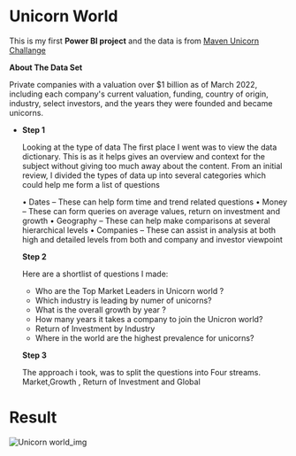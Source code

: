 # Unicorn World

This is my first **Power BI project**  and the data is from [Maven Unicorn Challange](https://www.mavenanalytics.io/challenges/maven-unicorn-challenge/8) 

**About The Data Set**

Private companies with a valuation over $1 billion as of March 2022, including each company's current valuation, funding, country of origin, industry, select investors, and the years they were founded and became unicorns.

 - **Step 1**

	 Looking at the type of data The first place I went was to view the data dictionary. This is as it helps gives an overview and context for the subject without giving too much away about the content. From an initial review, I divided the types of data up into several categories which could help me form a list of questions
	 
	 • Dates – These can help form time and trend related questions
	• Money – These can form queries on average values, return on investment and growth
	• Geography – These can help make comparisons at several hierarchical levels
	• Companies – These can assist in analysis at both high and detailed levels from both and company and investor viewpoint
	
	**Step 2**
	
	 Here are a shortlist of questions I made:
	 
	
	 - Who are the Top Market Leaders in Unicorn world ? 
	 - Which industry is leading by numer of unicorns?
	 - What is the overall growth by year ? 
	 - How many years it takes a company to join the Unicron world?
	 - Return of Investment by Industry
	 -  Where in the world  are the highest prevalence for unicorns? 

	**Step 3**
		
	 The approach i took, was to split the questions into Four streams. Market,Growth , Return of Investment and Global 
   
 # Result
   
   ![Unicorn world_img](https://user-images.githubusercontent.com/85514479/232451261-7c032ae1-d761-446d-9261-19da0c535a9d.jpg)


